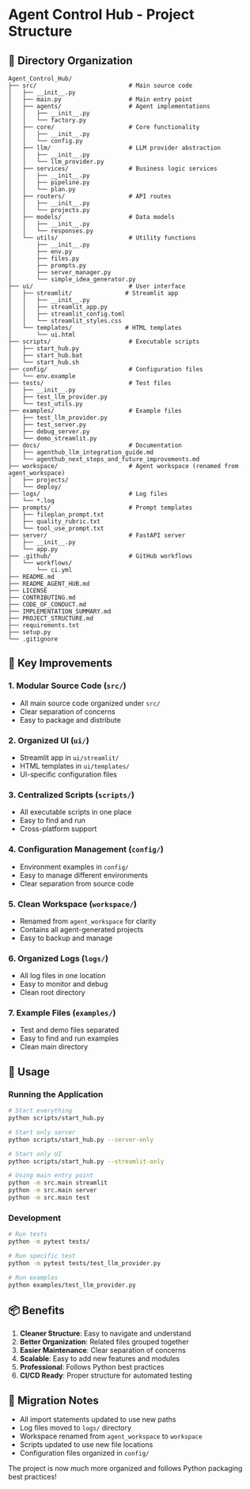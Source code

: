 # Agent Control Hub - Project Structure

## 📁 Directory Organization

```
Agent_Control_Hub/
├── src/                          # Main source code
│   ├── __init__.py
│   ├── main.py                   # Main entry point
│   ├── agents/                   # Agent implementations
│   │   ├── __init__.py
│   │   └── factory.py
│   ├── core/                     # Core functionality
│   │   ├── __init__.py
│   │   └── config.py
│   ├── llm/                      # LLM provider abstraction
│   │   ├── __init__.py
│   │   └── llm_provider.py
│   ├── services/                 # Business logic services
│   │   ├── __init__.py
│   │   ├── pipeline.py
│   │   └── plan.py
│   ├── routers/                  # API routes
│   │   ├── __init__.py
│   │   └── projects.py
│   ├── models/                   # Data models
│   │   ├── __init__.py
│   │   └── responses.py
│   └── utils/                    # Utility functions
│       ├── __init__.py
│       ├── env.py
│       ├── files.py
│       ├── prompts.py
│       ├── server_manager.py
│       └── simple_idea_generator.py
├── ui/                           # User interface
│   ├── streamlit/               # Streamlit app
│   │   ├── __init__.py
│   │   ├── streamlit_app.py
│   │   ├── streamlit_config.toml
│   │   └── streamlit_styles.css
│   └── templates/               # HTML templates
│       └── ui.html
├── scripts/                      # Executable scripts
│   ├── start_hub.py
│   ├── start_hub.bat
│   └── start_hub.sh
├── config/                       # Configuration files
│   └── env.example
├── tests/                        # Test files
│   ├── __init__.py
│   ├── test_llm_provider.py
│   └── test_utils.py
├── examples/                     # Example files
│   ├── test_llm_provider.py
│   ├── test_server.py
│   ├── debug_server.py
│   └── demo_streamlit.py
├── docs/                         # Documentation
│   ├── agenthub_llm_integration_guide.md
│   └── agenthub_next_steps_and_future_improvements.md
├── workspace/                    # Agent workspace (renamed from agent_workspace)
│   ├── projects/
│   └── deploy/
├── logs/                         # Log files
│   └── *.log
├── prompts/                      # Prompt templates
│   ├── fileplan_prompt.txt
│   ├── quality_rubric.txt
│   └── tool_use_prompt.txt
├── server/                       # FastAPI server
│   ├── __init__.py
│   └── app.py
├── .github/                      # GitHub workflows
│   └── workflows/
│       └── ci.yml
├── README.md
├── README_AGENT_HUB.md
├── LICENSE
├── CONTRIBUTING.md
├── CODE_OF_CONDUCT.md
├── IMPLEMENTATION_SUMMARY.md
├── PROJECT_STRUCTURE.md
├── requirements.txt
├── setup.py
└── .gitignore
```

## 🎯 Key Improvements

### 1. **Modular Source Code (`src/`)**
- All main source code organized under `src/`
- Clear separation of concerns
- Easy to package and distribute

### 2. **Organized UI (`ui/`)**
- Streamlit app in `ui/streamlit/`
- HTML templates in `ui/templates/`
- UI-specific configuration files

### 3. **Centralized Scripts (`scripts/`)**
- All executable scripts in one place
- Easy to find and run
- Cross-platform support

### 4. **Configuration Management (`config/`)**
- Environment examples in `config/`
- Easy to manage different environments
- Clear separation from source code

### 5. **Clean Workspace (`workspace/`)**
- Renamed from `agent_workspace` for clarity
- Contains all agent-generated projects
- Easy to backup and manage

### 6. **Organized Logs (`logs/`)**
- All log files in one location
- Easy to monitor and debug
- Clean root directory

### 7. **Example Files (`examples/`)**
- Test and demo files separated
- Easy to find and run examples
- Clean main directory

## 🚀 Usage

### Running the Application
```bash
# Start everything
python scripts/start_hub.py

# Start only server
python scripts/start_hub.py --server-only

# Start only UI
python scripts/start_hub.py --streamlit-only

# Using main entry point
python -m src.main streamlit
python -m src.main server
python -m src.main test
```

### Development
```bash
# Run tests
python -m pytest tests/

# Run specific test
python -m pytest tests/test_llm_provider.py

# Run examples
python examples/test_llm_provider.py
```

## 📦 Benefits

1. **Cleaner Structure**: Easy to navigate and understand
2. **Better Organization**: Related files grouped together
3. **Easier Maintenance**: Clear separation of concerns
4. **Scalable**: Easy to add new features and modules
5. **Professional**: Follows Python best practices
6. **CI/CD Ready**: Proper structure for automated testing

## 🔧 Migration Notes

- All import statements updated to use new paths
- Log files moved to `logs/` directory
- Workspace renamed from `agent_workspace` to `workspace`
- Scripts updated to use new file locations
- Configuration files organized in `config/`

The project is now much more organized and follows Python packaging best practices!
